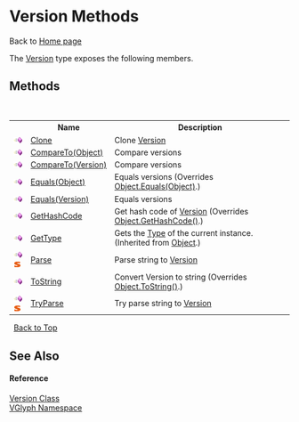 # Version Methods
Back to <a href="Home.md">Home page</a> 

The <a href="T_VGlyph_Version.md">Version</a> type exposes the following members.


## Methods
&nbsp;<table><tr><th></th><th>Name</th><th>Description</th></tr><tr><td>![Public method](media/pubmethod.gif "Public method")</td><td><a href="M_VGlyph_Version_Clone.md">Clone</a></td><td>
Clone <a href="T_VGlyph_Version.md">Version</a></td></tr><tr><td>![Public method](media/pubmethod.gif "Public method")</td><td><a href="M_VGlyph_Version_CompareTo.md">CompareTo(Object)</a></td><td>
Compare versions</td></tr><tr><td>![Public method](media/pubmethod.gif "Public method")</td><td><a href="M_VGlyph_Version_CompareTo_1.md">CompareTo(Version)</a></td><td>
Compare versions</td></tr><tr><td>![Public method](media/pubmethod.gif "Public method")</td><td><a href="M_VGlyph_Version_Equals.md">Equals(Object)</a></td><td>
Equals versions
 (Overrides <a href="http://msdn2.microsoft.com/en-us/library/bsc2ak47" target="_blank">Object.Equals(Object)</a>.)</td></tr><tr><td>![Public method](media/pubmethod.gif "Public method")</td><td><a href="M_VGlyph_Version_Equals_1.md">Equals(Version)</a></td><td>
Equals versions</td></tr><tr><td>![Public method](media/pubmethod.gif "Public method")</td><td><a href="M_VGlyph_Version_GetHashCode.md">GetHashCode</a></td><td>
Get hash code of <a href="T_VGlyph_Version.md">Version</a>
 (Overrides <a href="http://msdn2.microsoft.com/en-us/library/zdee4b3y" target="_blank">Object.GetHashCode()</a>.)</td></tr><tr><td>![Public method](media/pubmethod.gif "Public method")</td><td><a href="http://msdn2.microsoft.com/en-us/library/dfwy45w9" target="_blank">GetType</a></td><td>
Gets the <a href="http://msdn2.microsoft.com/en-us/library/42892f65" target="_blank">Type</a> of the current instance.
 (Inherited from <a href="http://msdn2.microsoft.com/en-us/library/e5kfa45b" target="_blank">Object</a>.)</td></tr><tr><td>![Public method](media/pubmethod.gif "Public method")![Static member](media/static.gif "Static member")</td><td><a href="M_VGlyph_Version_Parse.md">Parse</a></td><td>
Parse string to <a href="T_VGlyph_Version.md">Version</a></td></tr><tr><td>![Public method](media/pubmethod.gif "Public method")</td><td><a href="M_VGlyph_Version_ToString.md">ToString</a></td><td>
Convert Version to string
 (Overrides <a href="http://msdn2.microsoft.com/en-us/library/7bxwbwt2" target="_blank">Object.ToString()</a>.)</td></tr><tr><td>![Public method](media/pubmethod.gif "Public method")![Static member](media/static.gif "Static member")</td><td><a href="M_VGlyph_Version_TryParse.md">TryParse</a></td><td>
Try parse string to <a href="T_VGlyph_Version.md">Version</a></td></tr></table>&nbsp;
<a href="#version-methods">Back to Top</a>

## See Also


#### Reference
<a href="T_VGlyph_Version.md">Version Class</a><br /><a href="N_VGlyph.md">VGlyph Namespace</a><br />